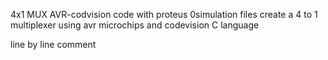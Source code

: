   4x1 MUX AVR-codvision code with proteus 0simulation files 
 create a 4 to 1 multiplexer using avr microchips and codevision C language 
 
 
 line by line comment 
